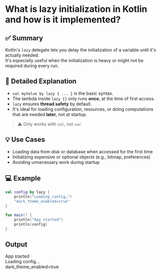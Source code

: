 # What is lazy initialization in Kotlin and how is it implemented?

## ✅ Summary
Kotlin's `lazy` delegate lets you delay the initialization of a variable until it's actually needed.  
It's especially useful when the initialization is heavy or might not be required during every run.

## 📘 Detailed Explanation

- `val myValue by lazy { ... }` is the basic syntax.
- The lambda inside `lazy {}` only runs **once**, at the time of first access.
- `lazy` ensures **thread safety** by default.
- It's ideal for loading configuration, resources, or doing computations that are needed **later**, not at startup.

> ⚠️ Only works with `val`, not `var`.

## 💡 Use Cases
- Loading data from disk or database when accessed for the first time
- Initializing expensive or optional objects (e.g., bitmap, preferences)
- Avoiding unnecessary work during startup

## 💻 Example

```kotlin
val config by lazy {
    println("Loading config…")
    "dark_theme_enabled=true"
}

fun main() {
    println("App started")
    println(config)
}
```
## Output

App started  
Loading config…  
dark_theme_enabled=true
